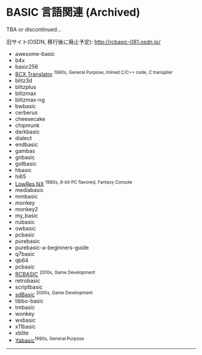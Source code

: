 # BASIC 言語関連 (Archived)

TBA or discontinued...

旧サイト(OSDN, 移行後に廃止予定): http://rcbasic-081.osdn.jp/

 * awesome-basic
 * b4x
 * basic256
 * [BCX Translator](https://github.com/thundervox/thundervox.github.io/tree/main/081/bcxbasiccoders/) <sup>1990s, General Purpose, Inlined C/C++ code, C transpiler</sup>
 * blitz3d
 * blitzplus
 * blitzmax
 * blitzmax-ng
 * bwbasic
 * cerberus
 * cheesecake
 * chipmunk
 * darkbasic
 * dialect
 * endbasic
 * gambas
 * gnbasic
 * gotbasic
 * hbasic
 * hi65
 * [LowRes NX](./lowresnx/) <sup>1980s, 8-bit PC flavored, Fantasy Console</sup>
 * mediabasic
 * mmbasic
 * monkey
 * monkey2
 * my_basic
 * nubasic
 * owbasic
 * pcbasic
 * purebasic
 * purebasic-a-beginners-guide
 * q7basic
 * qb64
 * pcbasic
 * [RCBASIC](https://github.com/thundervox/thundervox.github.io/tree/main/081/rcbasic) <sup>2010s, Game Development</sup>
 * retrobasic<sup></sup>
 * scriptbasic
 * [sdBasic](https://github.com/thundervox/thundervox.github.io/tree/main/081/sdlbasic) <sup>2000s, Game Development</sup>
 * tibbo-basic
 * tmbasic
 * wonkey
 * wxbasic
 * x11basic
 * xblite
 * [Yabasic](https://github.com/thundervox/thundervox.github.io/tree/main/081/yabasic)<sup>1990s, General Purpose</sup>

---
